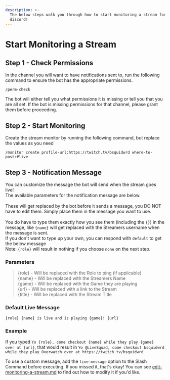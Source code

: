 ```yaml
---
description: >-
  The below steps walk you through how to start monitoring a stream for your
  discord!
---
```


# Start Monitoring a Stream

## Step 1 - Check Permissions

In the channel you will want to have notifications sent to, run the following command to ensure the bot has the appropriate permissions.

```
/perm-check
```

The bot will either tell you what permissions it is missing or tell you that you are all set. If the bot is missing permissions for that channel, please grant them before proceeding.

## Step 2 - Start Monitoring

Create the stream monitor by running the following command, but replace the values as you need

```
/monitor create profile-url:https://twitch.tv/bsquidwrd where-to-post:#live
```

## Step 3 - Notification Message

You can customize the message the bot will send when the stream goes live!\
The available parameters for the notification message are below.\
\
These will get replaced by the bot before it sends a message, you DO NOT have to edit them. Simply place them in the message you want to use.\
\
You do have to type them exactly how you see them (including the `{}`) in the message, like `{name}` will get replaced with the Streamers username when the message is sent.\
If you don't want to type up your own, you can respond with `default` to get the below message\
Note: `{role}` will result in nothing if you choose `none` on the next step.

### Parameters

> {role} - Will be replaced with the Role to ping (if applicable)\
> {name} - Will be replaced with the Streamers Name\
> {game} - Will be replaced with the Game they are playing\
> {url} - Will be replaced with a link to the Stream\
> {title} - Will be replaced with the Stream Title

### Default Live Message

`{role} {name} is live and is playing {game}! {url}`

### Example

If you typed `Yo {role}, come checkout {name} while they play {game} over at {url}`, that would result in `Yo @LiveSquad, come checkout bsquidwrd while they play Overwatch over at https://twitch.tv/bsquidwrd`

To use a custom message, add the `live-message` option to the Slash Command before executing. If you missed it, that's okay! You can see [edit-monitoring-a-stream.md](edit-monitoring-a-stream.md "mention") to find out how to modify it if you'd like.

